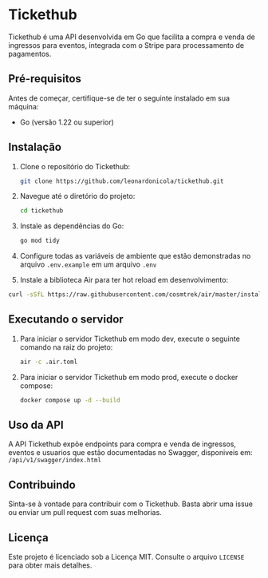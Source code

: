 # Tickethub

Tickethub é uma API desenvolvida em Go que facilita a compra e venda de ingressos para eventos, integrada com o Stripe para processamento de pagamentos.

## Pré-requisitos

Antes de começar, certifique-se de ter o seguinte instalado em sua máquina:

- Go (versão 1.22 ou superior)

## Instalação

1. Clone o repositório do Tickethub:

    ```bash
    git clone https://github.com/leonardonicola/tickethub.git
    ```

2. Navegue até o diretório do projeto:

    ```bash
    cd tickethub
    ```

3. Instale as dependências do Go:

    ```bash
    go mod tidy
    ```

4. Configure todas as variáveis de ambiente que estão demonstradas no arquivo `.env.example` em um arquivo `.env`

5. Instale a biblioteca Air para ter hot reload em desenvolvimento:

  ```bash
  curl -sSfL https://raw.githubusercontent.com/cosmtrek/air/master/install.sh | sh -s
  ```

## Executando o servidor

1. Para iniciar o servidor Tickethub em modo dev, execute o seguinte comando na raiz do projeto:

    ```bash
    air -c .air.toml
    ```
    
2. Para iniciar o servidor Tickethub em modo prod, execute o docker compose:

    ```bash
    docker compose up -d --build
    ```

## Uso da API

A API Tickethub expõe endpoints para compra e venda de ingressos, eventos e usuarios que estão documentadas no Swagger, disponiveis em: `/api/v1/swagger/index.html`

## Contribuindo

Sinta-se à vontade para contribuir com o Tickethub. Basta abrir uma issue ou enviar um pull request com suas melhorias.

## Licença

Este projeto é licenciado sob a Licença MIT. Consulte o arquivo `LICENSE` para obter mais detalhes.
